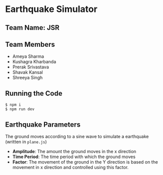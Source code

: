 # Earthquake Simulator

## Team Name: JSR

## Team Members 
- Ameya Sharma
- Kushagra Kharbanda
- Prerak Srivastava
- Shavak Kansal
- Shreeya Singh 

## Running the Code 

```
$ npm i
$ npm run dev
```

## Earthquake Parameters
The ground moves according to a sine wave to simulate a earthquake (written in `plane.js`)
- **Amplitude**: The amount the ground moves in the x direction
- **Time Period**: The time period with which the ground moves 
- **Factor**: The movement of the ground in the Y direction is based on the movement in x direction and controlled using this factor.